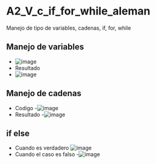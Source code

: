 # A2_V_c_if_for_while_aleman
Manejo de tipo de variables, cadenas, if, for, while
## Manejo de variables
- ![image](https://github.com/user-attachments/assets/a498c1e1-01f9-408d-ab00-af869fdbc309)
- Resultado
- ![image](https://github.com/user-attachments/assets/0917a79a-ab9b-4c78-a74a-cfad35b0314d)
## Manejo de cadenas
- Codigo
-![image](https://github.com/user-attachments/assets/f7af6e54-8655-4891-af0c-29b84ac21880)
- Resultado
-![image](https://github.com/user-attachments/assets/0c602f08-de8a-436d-990f-25e09c8022ae)
## if else
- Cuando es verdadero
![image](https://github.com/user-attachments/assets/b923ceaf-f045-4e44-9707-f78b96a69746)
- Cuando el caso es falso
-![image](https://github.com/user-attachments/assets/bffd8bf8-79b6-467c-9f2d-3218902b5a76)
